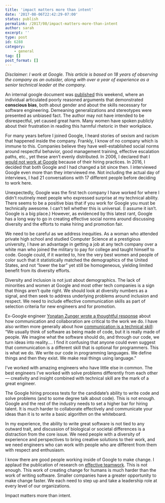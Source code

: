 ```yaml
---
title: 'impact matters more than intent'
date: '2017-08-06T22:42:29-07:00'
status: publish
permalink: /2017/08/impact-matters-more-than-intent
author: sarah
excerpt: ''
type: post
id: 6288
category:
    - general
tag: []
post_format: []
---
```

*Disclaimer: I work at Google. This article is based on 18 years of observing the company as an outsider, along with over a year of experience as a senior technical leader at the company.*

An internal google document was [published](http://gizmodo.com/exclusive-heres-the-full-10-page-anti-diversity-screed-1797564320) this weekend, where an individual articulated poorly reasoned arguments that demonstrated **conscious bias**, both about gender and about the skills necessary for software engineering. Demeaning generalizations and stereotypes were presented as unbiased fact. The author may not have intended to be disrespectful, yet caused great harm. Many women have spoken publicly about their frustration in reading this harmful rhetoric in their workplace.

For many years before I joined Google, I heard stories of sexism and racism that happened inside the company. Frankly, I know of no company which is immune to this. Companies believe they have well-established social norms around respectful behavior, good management training, effective escalation paths, etc., yet these aren’t evenly distributed. In 2006, I declared that I [would not work at Google](https://www.ultrasaurus.com/2006/03/why-i-wont-work-at-google/) because of their hiring practices. In 2016, I decided that both Google and I had changed a bit since then. I interviewed Google even more than they interviewed me. Not including the actual day of interviews, I had 21 conversations with 17 different people before deciding to work here.

Unexpectedly, Google was the first tech company I have worked for where I didn’t routinely meet people who expressed surprise at my technical ability. There seems to be a positive bias that if you work for Google you must be technically awesome. I can’t tell whether this is universal. (I assume it isn’t. Google is a big place.) However, as evidenced by this latest rant, Google has a long way to go in creating effective social norms around discussing diversity and the efforts to make hiring and promotion fair.

We need to be careful as we address inequities. As a woman who attended private high school and studied Computer Science at a prestigious university, I have an advantage in getting a job at any tech company over a white man who joined the military to pay for college and taught himself to code. Google could, if it wanted to, hire the very best women and people of color such that it statistically matched the demographics of the United States, and not “lower the bar” yet still be homogeneous, yielding limited benefit from its diversity efforts.

Diversity and inclusion is not just about demographics. The lack of minorities and women at Google and most other tech companies is a sign that things aren’t quite right. We should look at diversity numbers as a signal, and then seek to address underlying problems around inclusion and respect. We need to include effective communication skills as part of selection criteria for new engineers and for promotion.

Ex-Google engineer [Yonatan Zunger wrote a thoughtful response](https://medium.com/@yonatanzunger/so-about-this-googlers-manifesto-1e3773ed1788) about how communication and collaboration are critical to the work we do. I have also written more generally about how [communication is a technical skill](https://www.ultrasaurus.com/2016/10/communication-technical-skill/): “We usually think of software as being made of code, but it is really made of people. We imagine what the software should do, and through our code, we turn ideas into reality…. I find it confusing that anyone could even suggest that communication is a different skill that is optional for programmers. This is what we do. We write our code in programming languages. We define things and then they exist. We make real things using language.”

I’ve worked with amazing engineers who have little else in common. The best engineers I’ve worked with solve problems differently from each other — creativity and insight combined with technical skill are the mark of a great engineer.

The Google hiring process tests for the candidate’s ability to write code and solve problems (and to some degree talk about code). This is not enough. Google and the rest of the industry needs to set a higher bar for hiring talent. It is much harder to collaborate effectively and communicate your ideas than it is to write a basic algorithm on the whiteboard.

In my experience, the ability to write great software is not tied to any outward trait, and discussion of biological or societal differences is a distraction from the core issue. We need people with a diversity of experience and perspectives to bring creative solutions to their work, and we need engineers who can work with people who are different from them with respect and enthusiasm.

I know there are good people working inside of Google to make change. I applaud the publication of research on [effective teamwork](https://rework.withgoogle.com/guides/understanding-team-effectiveness/steps/introduction/). This is not enough. This work of creating change for humans is much harder than the work of writing software. Smaller companies have a greater opportunity to make change faster. We each need to step up and take a leadership role at every level of our organizations.

Impact matters more than intent.
